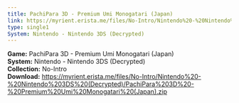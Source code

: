 ```yaml
---
title: PachiPara 3D - Premium Umi Monogatari (Japan)
link: https://myrient.erista.me/files/No-Intro/Nintendo%20-%20Nintendo%203DS%20(Decrypted)/PachiPara%203D%20-%20Premium%20Umi%20Monogatari%20(Japan).zip
type: single1
System: Nintendo - Nintendo 3DS (Decrypted)
---
```

<b>Game:</b> PachiPara 3D - Premium Umi Monogatari (Japan)<br>
<b>System:</b> Nintendo - Nintendo 3DS (Decrypted)<br>
<b>Collection:</b> No-Intro<br>
<b>Download:</b> https://myrient.erista.me/files/No-Intro/Nintendo%20-%20Nintendo%203DS%20(Decrypted)/PachiPara%203D%20-%20Premium%20Umi%20Monogatari%20(Japan).zip